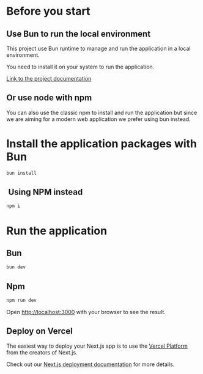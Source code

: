 # Before you start

## Use Bun to run the local environment

This project use Bun runtime to manage and run the application in a local environment.

You need to install it on your system to run the application.

[Link to the project documentation](https://github.com/oven-sh/bun)

## Or use node with npm

You can also use the classic npm to install and run the application but since we are aiming for a modern web application we prefer using bun instead.

# Install the application packages with Bun

```bash
bun install
```

##  Using NPM instead

```bash
npm i
```

# Run the application

## Bun

```bash
bun dev
```

## Npm

```bash
npm run dev
```

Open [http://localhost:3000](http://localhost:3000) with your browser to see the result.

## Deploy on Vercel

The easiest way to deploy your Next.js app is to use the [Vercel Platform](https://vercel.com/new?utm_medium=default-template&filter=next.js&utm_source=create-next-app&utm_campaign=create-next-app-readme) from the creators of Next.js.

Check out our [Next.js deployment documentation](https://nextjs.org/docs/deployment) for more details.
